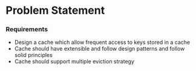 # Problem Statement

### Requirements

- Design a cache which allow frequent access to keys stored in a cache 
- Cache should have extensible and follow design patterns and follow solid principles
- Cache should support multiple eviction strategy

